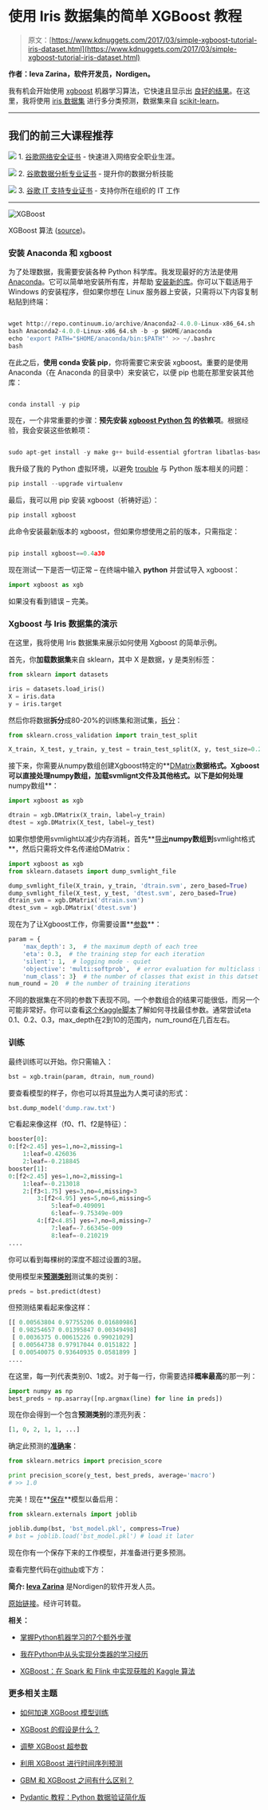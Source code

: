 # 使用 Iris 数据集的简单 XGBoost 教程

> 原文：[https://www.kdnuggets.com/2017/03/simple-xgboost-tutorial-iris-dataset.html](https://www.kdnuggets.com/2017/03/simple-xgboost-tutorial-iris-dataset.html)

**作者：Ieva Zarina，软件开发员，Nordigen。**

我有机会开始使用 [xgboost](https://xgboost.readthedocs.io/en/latest/) 机器学习算法，它快速且显示出 [良好的结果](https://github.com/dmlc/xgboost/tree/master/demo#usecases)。在这里，我将使用 [iris 数据集](https://en.wikipedia.org/wiki/Iris_flower_data_set) 进行多分类预测，数据集来自 [scikit-learn](http://scikit-learn.org/stable/modules/generated/sklearn.datasets.load_iris.html)。

* * *

## 我们的前三大课程推荐

![](../Images/0244c01ba9267c002ef39d4907e0b8fb.png) 1\. [谷歌网络安全证书](https://www.kdnuggets.com/google-cybersecurity) - 快速进入网络安全职业生涯。

![](../Images/e225c49c3c91745821c8c0368bf04711.png) 2\. [谷歌数据分析专业证书](https://www.kdnuggets.com/google-data-analytics) - 提升你的数据分析技能

![](../Images/0244c01ba9267c002ef39d4907e0b8fb.png) 3\. [谷歌 IT 支持专业证书](https://www.kdnuggets.com/google-itsupport) - 支持你所在组织的 IT 工作

* * *

![XGBoost](../Images/6ecd41b989b70db02e5ee3380e71a510.png)

XGBoost 算法 ([source](https://www.slideshare.net/JaroslawSzymczak1/xgboost-the-algorithm-that-wins-every-competition))。

### 安装 Anaconda 和 xgboost

为了处理数据，我需要安装各种 Python 科学库。我发现最好的方法是使用 [Anaconda](https://www.continuum.io/downloads)。它可以简单地安装所有库，并帮助 [安装新的库](http://conda.pydata.org/docs/using/pkgs.html#install-a-package)。你可以下载适用于 Windows 的安装程序，但如果你想在 Linux 服务器上安装，只需将以下内容复制粘贴到终端：

```py

wget http://repo.continuum.io/archive/Anaconda2-4.0.0-Linux-x86_64.sh
bash Anaconda2-4.0.0-Linux-x86_64.sh -b -p $HOME/anaconda
echo 'export PATH="$HOME/anaconda/bin:$PATH"' >> ~/.bashrc
bash

```

在此之后，**使用 conda 安装 pip**，你将需要它来安装 xgboost。重要的是使用 Anaconda（在 Anaconda 的目录中）来安装它，以便 pip 也能在那里安装其他库：

```py

conda install -y pip

```

现在，一个非常重要的步骤：**预先安装 [xgboost Python 包](https://github.com/dmlc/xgboost/tree/master/python-package) 的依赖项**。根据经验，我会安装这些依赖项：

```py

sudo apt-get install -y make g++ build-essential gfortran libatlas-base-dev liblapacke-dev python-dev python-setuptools libsm6 libxrender1

```

我升级了我的 Python 虚拟环境，以避免 [trouble](https://github.com/dmlc/xgboost/issues/463) 与 Python 版本相关的问题：

```py
pip install --upgrade virtualenv

```

最后，我可以用 pip 安装 xgboost（祈祷好运）：

```py
pip install xgboost

```

此命令安装最新版本的 xgboost，但如果你想使用之前的版本，只需指定：

```py

pip install xgboost==0.4a30

```

现在测试一下是否一切正常 – 在终端中输入 **python** 并尝试导入 xgboost：

```py
import xgboost as xgb

```

如果没有看到错误 – 完美。

### Xgboost 与 Iris 数据集的演示

在这里，我将使用 Iris 数据集来展示如何使用 Xgboost 的简单示例。

首先，你**加载数据集**来自 sklearn，其中 X 是数据，y 是类别标签：

```py
from sklearn import datasets

iris = datasets.load_iris()
X = iris.data
y = iris.target

```

然后你将数据**拆分**成80-20%的训练集和测试集，[拆分](http://scikit-learn.org/stable/modules/generated/sklearn.cross_validation.train_test_split.html)：

```py
from sklearn.cross_validation import train_test_split

X_train, X_test, y_train, y_test = train_test_split(X, y, test_size=0.2, random_state=42)

```

接下来，你需要从numpy数组创建Xgboost特定的**[DMatrix](http://xgboost.readthedocs.io/en/latest/python/python_intro.html)**数据格式。Xgboost可以直接处理numpy数组，加载svmlignt文件及其他格式。以下是如何处理**numpy数组**：

```py
import xgboost as xgb

dtrain = xgb.DMatrix(X_train, label=y_train)
dtest = xgb.DMatrix(X_test, label=y_test)

```

如果你想使用svmlight以减少内存消耗，首先**[导出](http://scikit-learn.org/stable/modules/generated/sklearn.datasets.dump_svmlight_file.html)**numpy数组到**svmlight格式**，然后只需将文件名传递给DMatrix：

```py
import xgboost as xgb
from sklearn.datasets import dump_svmlight_file

dump_svmlight_file(X_train, y_train, 'dtrain.svm', zero_based=True)
dump_svmlight_file(X_test, y_test, 'dtest.svm', zero_based=True)
dtrain_svm = xgb.DMatrix('dtrain.svm')
dtest_svm = xgb.DMatrix('dtest.svm')

```

现在为了让Xgboost工作，你需要设置**[参数](https://github.com/dmlc/xgboost/blob/master/doc/parameter.md)**：

```py
param = {
    'max_depth': 3,  # the maximum depth of each tree
    'eta': 0.3,  # the training step for each iteration
    'silent': 1,  # logging mode - quiet
    'objective': 'multi:softprob',  # error evaluation for multiclass training
    'num_class': 3}  # the number of classes that exist in this datset
num_round = 20  # the number of training iterations

```

不同的数据集在不同的参数下表现不同。一个参数组合的结果可能很低，而另一个可能非常好。你可以查看[这个Kaggle脚本](https://www.kaggle.com/tanitter/introducing-kaggle-scripts/grid-search-xgboost-with-scikit-learn)了解如何寻找最佳参数。通常尝试eta 0.1、0.2、0.3，max_depth在2到10的范围内，num_round在几百左右。

### 训练

最终训练可以开始。你只需输入：

```py
bst = xgb.train(param, dtrain, num_round)

```

要查看模型的样子，你也可以将其[导出](http://xgboost.readthedocs.io/en/latest/python/python_intro.html#training)为人类可读的形式：

```py
bst.dump_model('dump.raw.txt')

```

它看起来像这样（f0、f1、f2是特征）：

```py
booster[0]:
0:[f2<2.45] yes=1,no=2,missing=1
    1:leaf=0.426036
    2:leaf=-0.218845
booster[1]:
0:[f2<2.45] yes=1,no=2,missing=1
    1:leaf=-0.213018
    2:[f3<1.75] yes=3,no=4,missing=3
        3:[f2<4.95] yes=5,no=6,missing=5
            5:leaf=0.409091
            6:leaf=-9.75349e-009
        4:[f2<4.85] yes=7,no=8,missing=7
            7:leaf=-7.66345e-009
            8:leaf=-0.210219
....

```

你可以看到每棵树的深度不超过设置的3层。

使用模型来[**预测类别**](http://xgboost.readthedocs.io/en/latest/python/python_intro.html#prediction)测试集的类别：

```py
preds = bst.predict(dtest)

```

但预测结果看起来像这样：

```py
[[ 0.00563804 0.97755206 0.01680986]
 [ 0.98254657 0.01395847 0.00349498]
 [ 0.0036375 0.00615226 0.99021029]
 [ 0.00564738 0.97917044 0.0151822 ]
 [ 0.00540075 0.93640935 0.0581899 ]
....

```

在这里，每一列代表类别0、1或2。对于每一行，你需要选择**概率最高**的那一列：

```py
import numpy as np
best_preds = np.asarray([np.argmax(line) for line in preds])

```

现在你会得到一个包含**预测类别**的漂亮列表：

```py
[1, 0, 2, 1, 1, ...]

```

确定此预测的[**准确率**](http://scikit-learn.org/stable/modules/generated/sklearn.metrics.precision_score.html)：

```py
from sklearn.metrics import precision_score

print precision_score(y_test, best_preds, average='macro')
# >> 1.0

```

完美！现在**[保存](http://scikit-learn.org/stable/modules/model_persistence.html)**模型以备后用：

```py
from sklearn.externals import joblib

joblib.dump(bst, 'bst_model.pkl', compress=True)
# bst = joblib.load('bst_model.pkl') # load it later

```

现在你有一个保存下来的工作模型，并准备进行更多预测。

查看完整代码在[github](https://gist.github.com/IevaZarina/ef63197e089169a9ea9f3109058a9679)或下方：

**简介: [Ieva Zarina](https://www.linkedin.com/in/ieva-zarina-60515a72/)** 是Nordigen的软件开发人员。

[原始链接](http://ieva.rocks/2016/08/25/iris_dataset_and_xgboost_simple_tutorial/)。经许可转载。

**相关：**

+   [掌握Python机器学习的7个额外步骤](/2017/03/seven-more-steps-machine-learning-python.html)

+   [我在Python中从头实现分类器的学习经历](/2017/02/learned-implementing-classifier-scratch-python.html)

+   [XGBoost：在 Spark 和 Flink 中实现获胜的 Kaggle 算法](/2016/03/xgboost-implementing-winningest-kaggle-algorithm-spark-flink.html)

### 更多相关主题

+   [如何加速 XGBoost 模型训练](https://www.kdnuggets.com/2021/12/speed-xgboost-model-training.html)

+   [XGBoost 的假设是什么？](https://www.kdnuggets.com/2022/08/assumptions-xgboost.html)

+   [调整 XGBoost 超参数](https://www.kdnuggets.com/2022/08/tuning-xgboost-hyperparameters.html)

+   [利用 XGBoost 进行时间序列预测](https://www.kdnuggets.com/2023/08/leveraging-xgboost-timeseries-forecasting.html)

+   [GBM 和 XGBoost 之间有什么区别？](https://www.kdnuggets.com/wtf-is-the-difference-between-gbm-and-xgboost)

+   [Pydantic 教程：Python 数据验证简化版](https://www.kdnuggets.com/pydantic-tutorial-data-validation-in-python-made-simple)

